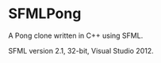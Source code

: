 SFMLPong
========

A Pong clone written in C++ using SFML.

SFML version 2.1, 32-bit, Visual Studio 2012.
